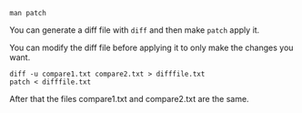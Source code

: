 ```
man patch
```

You can generate a diff file with `diff` and then make `patch` apply it.

You can modify the diff file before applying it to only make the changes you want.

```
diff -u compare1.txt compare2.txt > difffile.txt
patch < difffile.txt
```

After that the files compare1.txt and compare2.txt are the same.
